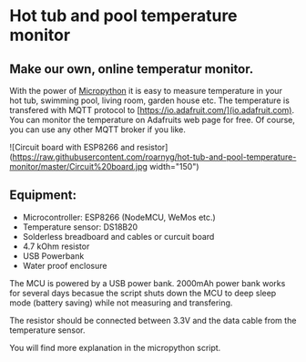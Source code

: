 # Hot tub and pool temperature monitor

## Make our own, online temperatur monitor. 

With the power of [Micropython](http://micropython.org/) it is easy to measure temperature in your hot tub, swimming pool, living room, garden house etc. The temperature is transfered with MQTT protocol to [https://io.adafruit.com/](io.adafruit.com). You can monitor the temperature on Adafruits web page for free. Of course, you can use any other MQTT broker if you like.

![Circuit board with ESP8266 and resistor](https://raw.githubusercontent.com/roarnyg/hot-tub-and-pool-temperature-monitor/master/Circuit%20board.jpg width="150")

## Equipment:
* Microcontroller: ESP8266 (NodeMCU, WeMos etc.)
* Temperature sensor: DS18B20
* Solderless breadboard and cables or curcuit board
* 4.7 kOhm resistor 
* USB Powerbank
* Water proof enclosure

The MCU is powered by a USB power bank. 2000mAh power bank works for several days becasue the script shuts down the MCU to deep sleep mode (battery saving) while not measuring and transfering.

The resistor should be connected between 3.3V and the data cable from the temperature sensor. 

You will find more explanation in the micropython script. 
